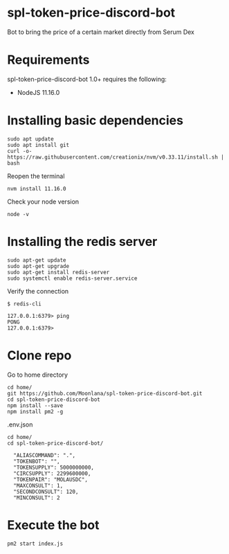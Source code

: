 # spl-token-price-discord-bot
Bot to bring the price of a certain market directly from Serum Dex

# Requirements
spl-token-price-discord-bot 1.0+ requires the following:
* NodeJS 11.16.0

# Installing basic dependencies
```
sudo apt update
sudo apt install git
curl -o- https://raw.githubusercontent.com/creationix/nvm/v0.33.11/install.sh | bash
```
Reopen the terminal
```
nvm install 11.16.0
```

Check your node version
```
node -v 
```

# Installing the redis server
```
sudo apt-get update
sudo apt-get upgrade
sudo apt-get install redis-server
sudo systemctl enable redis-server.service
```

Verify the connection
```
$ redis-cli

127.0.0.1:6379> ping
PONG
127.0.0.1:6379>
```


# Clone repo

Go to home directory
```
cd home/ 
git https://github.com/Moonlana/spl-token-price-discord-bot.git
cd spl-token-price-discord-bot
npm install --save
npm install pm2 -g
```

.env.json
```
cd home/
cd spl-token-price-discord-bot/
```

```
  "ALIASCOMMAND": ".",
  "TOKENBOT": "",
  "TOKENSUPPLY": 5000000000,
  "CIRCSUPPLY": 2299600000,
  "TOKENPAIR": "MOLAUSDC",
  "MAXCONSULT": 1,
  "SECONDCONSULT": 120,
  "MINCONSULT": 2
```

# Execute the bot

```
pm2 start index.js
```
